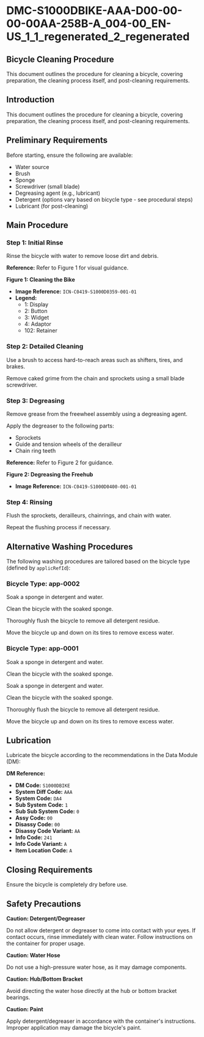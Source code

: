 # DMC-S1000DBIKE-AAA-D00-00-00-00AA-258B-A_004-00_EN-US_1_1_regenerated_2_regenerated

## Bicycle Cleaning Procedure

This document outlines the procedure for cleaning a bicycle, covering preparation, the cleaning process itself, and post-cleaning requirements.

## Introduction

This document outlines the procedure for cleaning a bicycle, covering preparation, the cleaning process itself, and post-cleaning requirements.

## Preliminary Requirements

Before starting, ensure the following are available:

*   Water source
*   Brush
*   Sponge
*   Screwdriver (small blade)
*   Degreasing agent (e.g., lubricant)
*   Detergent (options vary based on bicycle type - see procedural steps)
*   Lubricant (for post-cleaning)

## Main Procedure

### Step 1: Initial Rinse

Rinse the bicycle with water to remove loose dirt and debris.

**Reference:** Refer to Figure 1 for visual guidance.

**Figure 1: Cleaning the Bike**

*   **Image Reference:** `ICN-C0419-S1000D0359-001-01`
*   **Legend:**
    *   1: Display
    *   2: Button
    *   3: Widget
    *   4: Adaptor
    *   102: Retainer

### Step 2: Detailed Cleaning

Use a brush to access hard-to-reach areas such as shifters, tires, and brakes.

Remove caked grime from the chain and sprockets using a small blade screwdriver.

### Step 3: Degreasing

Remove grease from the freewheel assembly using a degreasing agent.

Apply the degreaser to the following parts:

*   Sprockets
*   Guide and tension wheels of the derailleur
*   Chain ring teeth

**Reference:** Refer to Figure 2 for guidance.

**Figure 2: Degreasing the Freehub**

*   **Image Reference:** `ICN-C0419-S1000D0400-001-01`

### Step 4: Rinsing

Flush the sprockets, derailleurs, chainrings, and chain with water.

Repeat the flushing process if necessary.

## Alternative Washing Procedures

The following washing procedures are tailored based on the bicycle type (defined by `applicRefId`):

### Bicycle Type: app-0002

Soak a sponge in detergent and water.

Clean the bicycle with the soaked sponge.

Thoroughly flush the bicycle to remove all detergent residue.

Move the bicycle up and down on its tires to remove excess water.

### Bicycle Type: app-0001

Soak a sponge in detergent and water.

Clean the bicycle with the soaked sponge.

Soak a sponge in detergent and water.

Clean the bicycle with the soaked sponge.

Thoroughly flush the bicycle to remove all detergent residue.

Move the bicycle up and down on its tires to remove excess water.

## Lubrication

Lubricate the bicycle according to the recommendations in the Data Module (DM):

**DM Reference:**

*   **DM Code:** `S1000DBIKE`
*   **System Diff Code:** `AAA`
*   **System Code:** `DA4`
*   **Sub System Code:** `1`
*   **Sub Sub System Code:** `0`
*   **Assy Code:** `00`
*   **Disassy Code:** `00`
*   **Disassy Code Variant:** `AA`
*   **Info Code:** `241`
*   **Info Code Variant:** `A`
*   **Item Location Code:** `A`

## Closing Requirements

Ensure the bicycle is completely dry before use.

## Safety Precautions

**Caution: Detergent/Degreaser**

Do not allow detergent or degreaser to come into contact with your eyes. If contact occurs, rinse immediately with clean water. Follow instructions on the container for proper usage.

**Caution: Water Hose**

Do not use a high-pressure water hose, as it may damage components.

**Caution: Hub/Bottom Bracket**

Avoid directing the water hose directly at the hub or bottom bracket bearings.

**Caution: Paint**

Apply detergent/degreaser in accordance with the container's instructions. Improper application may damage the bicycle's paint.